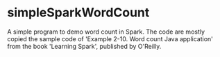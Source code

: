 # simpleSparkWordCount
A simple program to demo word count in Spark. 
The code are mostly copied the sample code of 'Example 2-10. Word count Java application' from the book 'Learning Spark', published by O'Reilly.


